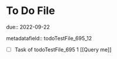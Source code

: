 # To Do File

due:: 2022-09-22

metadatafield:: todoTestFile_695_12

- [ ] Task of todoTestFile_695 1 [[Query me]]
